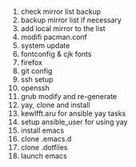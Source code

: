 1. check mirror list backup
2. backup mirror list if necessary
3. add local mirror to the list
4. modifi pacman.conf
5. system update 
6. fontconfig & cjk fonts
7. firefox
8. git config
9. ssh setup
10. openssh
11. grub modify and re-generate
12. yay, clone and install
13. kewlfft.aru for ansible yay tasks
14. setup ansible_user for using yay
15. install emacs
16. clone .emacs.d
17. clone .dotfiles
18. launch emacs
